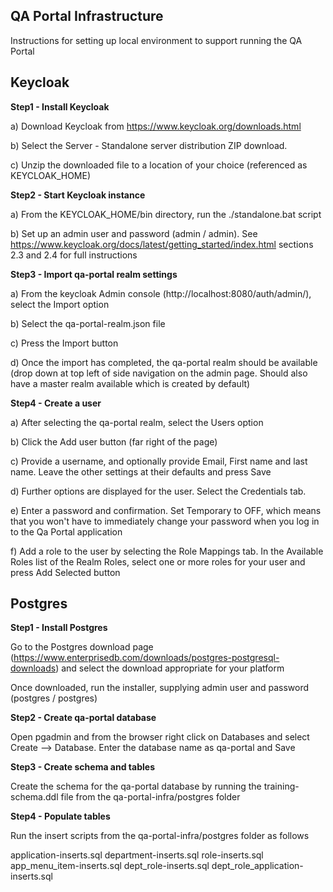 QA Portal Infrastructure
---

Instructions for setting up local environment to support running the QA Portal

Keycloak
---

**Step1 - Install Keycloak**

a) Download Keycloak from https://www.keycloak.org/downloads.html

b) Select the Server - Standalone server distribution ZIP download.

c) Unzip the downloaded file to a location of your choice (referenced as KEYCLOAK_HOME)

**Step2 - Start Keycloak instance**

a) From the KEYCLOAK_HOME/bin directory, run the ./standalone.bat script

b) Set up an admin user and password (admin / admin). See https://www.keycloak.org/docs/latest/getting_started/index.html 
sections 2.3 and 2.4 for full instructions 


**Step3 - Import qa-portal realm settings**

a) From the keycloak Admin console (http://localhost:8080/auth/admin/), select the Import option

b) Select the qa-portal-realm.json file

c) Press the Import button

d) Once the import has completed, the qa-portal realm should be available (drop down at top left of side navigation on the 
admin page. Should also have a master realm available which is created by default)

**Step4 - Create a user**

a) After selecting the qa-portal realm, select the Users option

b) Click the Add user button (far right of the page)

c) Provide a username, and optionally provide Email, First name and last name. Leave the other settings at their defaults and press Save

d) Further options are displayed for the user. Select the Credentials tab.

e) Enter a password and confirmation. Set Temporary to OFF, which means that you won't have to immediately change your password when you log
in to the Qa Portal application

f) Add a role to the user by selecting the Role Mappings tab. In the Available Roles list of the Realm Roles, select one or more
roles for your user and press Add Selected button


Postgres
---

**Step1 - Install Postgres**

Go to the Postgres download page (https://www.enterprisedb.com/downloads/postgres-postgresql-downloads) and select the download 
appropriate for your platform

Once downloaded, run the installer, supplying admin user and password (postgres / postgres)

**Step2 - Create qa-portal database**

Open pgadmin and from the browser right click on Databases and select Create --> Database. Enter the database name as qa-portal and Save


**Step3 - Create schema and tables**

Create the schema for the qa-portal database by running the training-schema.ddl file from the qa-portal-infra/postgres folder


**Step4 - Populate tables**

Run the insert scripts from the qa-portal-infra/postgres folder as follows

application-inserts.sql
department-inserts.sql
role-inserts.sql
app_menu_item-inserts.sql
dept_role-inserts.sql
dept_role_application-inserts.sql
